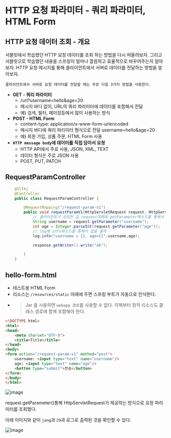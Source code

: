 # HTTP 요청 파라미터 - 쿼리 파라미터, HTML Form

## HTTP 요청 데이터 조회 - 개요
서블릿에서 학습했던 HTTP 요청 데이터를 조회 하는 방법을 다시 떠올려보자. 그리고 서블릿으로 학습했던 내용을 스프링이 얼마나 깔끔하고 효율적으로 바꾸어주는지 알아보자.
HTTP 요청 메시지를 통해 클라이언트에서 서버로 데이터를 전달하는 방법을 알아보자.

`클라이언트에서 서버로 요청 데이터를 전달할 때는 주로 다음 3가지 방법을 사용한다. `
- **GET - 쿼리 파라미터**
    - /url?username=hello&age=20
    - 메시지 바디 없이, URL의 쿼리 파라미터에 데이터를 포함해서 전달 
    - 예) 검색, 필터, 페이징등에서 많이 사용하는 방식
- **POST - HTML Form**
    - content-type: application/x-www-form-urlencoded
    - 메시지 바디에 쿼리 파리미터 형식으로 전달 username=hello&age=20 
    - 예) 회원 가입, 상품 주문, HTML Form 사용
- **`HTTP message body`에 데이터를 직접 담아서 요청**
    - HTTP API에서 주로 사용, JSON, XML, TEXT 
    - 데이터 형식은 주로 JSON 사용
    - POST, PUT, PATCH

## RequestParamController
```java
    @Slf4j
    @Controller
    public class RequestParamController {

        @RequestMapping("/request-param-v1")
        public void requestParamV1(HttpServletRequest request, HttpServletResponse response) throws IOException {
            // 클라이언트가 요청한 값 request객체에 getParameter메소드를 통해서 받는다.
            String username = request.getParameter("username");
            int age = Integer.parseInt(request.getParameter("age"));
            // log에 info메소드를 통해서 값을 출력
            log.info("username = {}, age={}",username,age);

            response.getWriter().write("ok");

        }
    }
```


## hello-form.html

- 테스트용 HTML Form
- 리소스는 `/resources/static` 아래에 두면 스프링 부트가 자동으로 인식한다.
- > Jar 를 사용하면 `webapp 경로`를 사용할 수 없다. 이제부터 정적 리소스도 클래스 경로에 함께 포함해야 한다.

```html
<!DOCTYPE html>
<html>
<head>
    <meta charset="UTF-8">
    <title>Title</title>
</head>
<body>
<form action="/request-param-v1" method="post">
    username: <input type="text" name="username"/>
    age: <input type="text" name="age"/>
    <button type="submit">전송</button>
</form>
</body>
</html>
```

![image](https://user-images.githubusercontent.com/69107255/116041544-48247f00-a6a8-11eb-8f23-eb7286416bf1.png)


request.getParameter()통해 HttpServletRequest가 제공하는 방식으로 요청 파라미터를 조회했다.

아래 이미지와 같이 `jang`과 `29`과 로그로 출력된 것을 확인할 수 있다.

![image](https://user-images.githubusercontent.com/69107255/116041015-abfa7800-a6a7-11eb-9823-f3ece98865e2.png)
